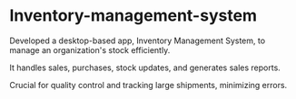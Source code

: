 # Inventory-management-system
Developed a desktop-based app, Inventory Management System, to manage an organization's stock efficiently. 

It handles sales, purchases, stock updates, and generates sales reports. 

Crucial for quality control and tracking large shipments, minimizing errors.

